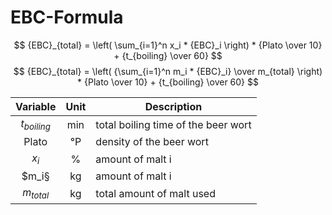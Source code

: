# EBC-Formula

$$ {EBC}_{total} = \left( \sum_{i=1}^n x_i * {EBC}_i \right) * {Plato \over 10} + {t_{boiling} \over 60} $$
$$ {EBC}_{total} = \left( {\sum_{i=1}^n m_i * {EBC}_i} \over m_{total} \right) * {Plato \over 10} + {t_{boiling} \over 60} $$

| Variable | Unit | Description |
| :---: | :---: | --- |
| $t_{boiling}$ | min | total boiling time of the beer wort |
| Plato | °P | density of the beer wort |
| $x_i$ | % | amount of malt i | 
| $m_i§ | kg | amount of malt i |
| $m_{total}$ | kg | total amount of malt used |


